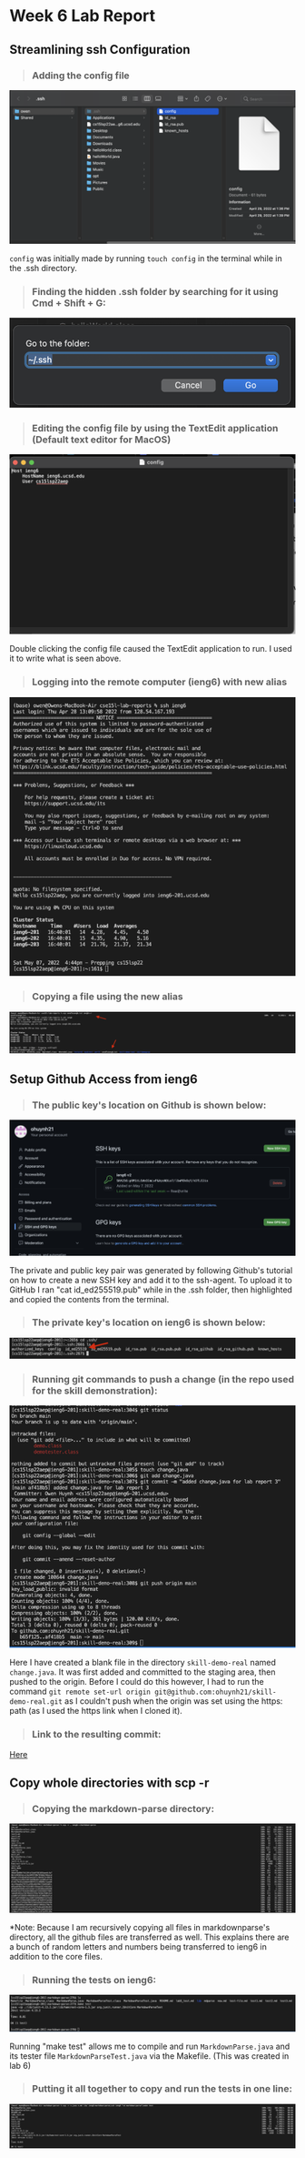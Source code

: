 # Week 6 Lab Report
## Streamlining ssh Configuration

>### Adding the config file
![Image](/L3_screenshots/configlocation.png)

`config` was initially made by running  `touch config` in the terminal while in the .ssh directory.
>### Finding the hidden .ssh folder by searching for it using Cmd + Shift + G:
![Image](/L3_screenshots/sshfolder.png)

>### Editing the config file by using the TextEdit application (Default text editor for MacOS)
![Image](/L3_screenshots/editconfig.png)

Double clicking the config file caused the TextEdit application to run. I used it to write what is seen above.
>### Logging into the remote computer (ieng6) with new alias
![Image](/L3_screenshots/sshcommand.png)

>### Copying a file using the new alias
![Image](/L3_screenshots/sshscp.png)

## Setup Github Access from ieng6
>### The public key's location on Github is shown below:
![Image](/L3_screenshots/sshgit.png)

The private and public key pair was generated by following Github's tutorial on how to create a new SSH key and add it to the ssh-agent. To upload it to GitHub I ran "cat id_ed255519.pub" while in the .ssh folder, then highlighted and copied the contents from the terminal.
>### The private key's location on ieng6 is shown below:
![Image](/L3_screenshots/sshieng6.png)

>### Running git commands to push a change (in the repo used for the skill demonstration):
![Image](/L3_screenshots/changepush.png)

Here I have created a blank file in the directory `skill-demo-real` named `change.java`. It was first added and committed to the staging area, then pushed to the origin. Before I could do this however, I had to run the command `git remote set-url origin git@github.com:ohuynh21/skill-demo-real.git` as I couldn't push when the origin was set using the https: path (as I used the https link when I cloned it).

>### Link to the resulting commit:
[Here](https://github.com/ohuynh21/skill-demo-real/commit/af418b55b8f7a36f248fa272968e582c27bc94dc)

## Copy whole directories with scp -r
>### Copying the markdown-parse directory:
![Image](/L3_screenshots/copymdparse.png)

*Note: Because I am recursively copying all files in markdownparse's directory, all the github files are transferred as well. This explains there are a bunch of random letters and numbers being transferred to ieng6 in addition to the core files.


>### Running the tests on ieng6:
![Image](/L3_screenshots/mdparsetestonieng6.png)

Running "make test" allows me to compile and run `MarkdownParse.java` and its tester file `MarkdownParseTest.java` via the Makefile. (This was created in lab 6)

>### Putting it all together to copy and run the tests in one line:
![Image](/L3_screenshots/inoneline.png)

